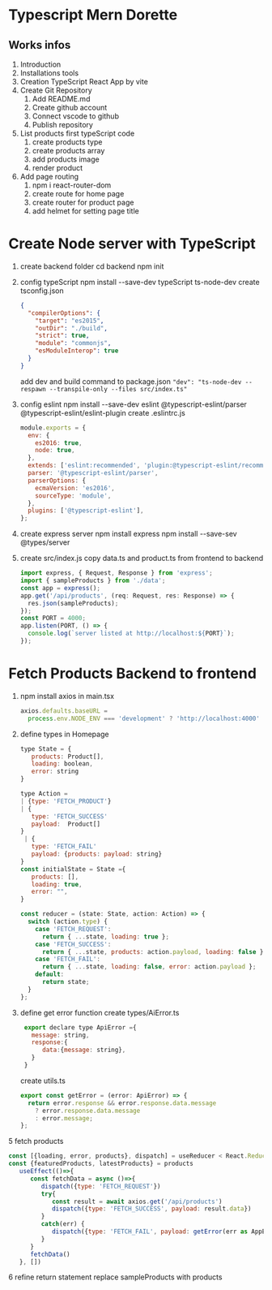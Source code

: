 # Typescript Mern Dorette

## Works infos

1. Introduction
2. Installations tools
3. Creation TypeScript React App by vite
4. Create Git Repository
   1. Add README.md
   2. Create github account
   3. Connect vscode to github
   4. Publish repository
5. List products first typeScript code
   1. create products type
   2. create products array
   3. add products image
   4. render product
6. Add page routing
   1. npm i react-router-dom
   2. create route for home page
   3. create router for product page
   4. add helmet for setting page title

# Create Node server with TypeScript

1. create backend folder
   cd backend
   npm init
2. config typeScript
   npm install --save-dev typeScript ts-node-dev
   create tsconfig.json

   ```json
   {
     "compilerOptions": {
       "target": "es2015",
       "outDir": "./build",
       "strict": true,
       "module": "commonjs",
       "esModuleInterop": true
     }
   }
   ```

   add dev and build command to package.json
   `"dev": "ts-node-dev --respawn --transpile-only --files src/index.ts"`

3. config eslint
   npm install --save-dev eslint @typescript-eslint/parser @typescript-eslint/eslint-plugin
   create .eslintrc.js

   ```js
   module.exports = {
     env: {
       es2016: true,
       node: true,
     },
     extends: ['eslint:recommended', 'plugin:@typescript-eslint/recommended'],
     parser: '@typescript-eslint/parser',
     parserOptions: {
       ecmaVersion: 'es2016',
       sourceType: 'module',
     },
     plugins: ['@typescript-eslint'],
   };
   ```

4. create express server
   npm install express
   npm install --save-sev @types/server

5. create src/index.js
   copy data.ts and product.ts from frontend to backend

   ```js
   import express, { Request, Response } from 'express';
   import { sampleProducts } from './data';
   const app = express();
   app.get('/api/products', (req: Request, res: Response) => {
     res.json(sampleProducts);
   });
   const PORT = 4000;
   app.listen(PORT, () => {
     console.log(`server listed at http://localhost:${PORT}`);
   });
   ```

# Fetch Products Backend to frontend

1. npm install axios
   in main.tsx

   ```js
   axios.defaults.baseURL =
     process.env.NODE_ENV === 'development' ? 'http://localhost:4000' : '/';
   ```

2. define types in Homepage

   ```js
   type State = {
      products: Product[],
      loading: boolean,
      error: string
   }

   type Action =
   | {type: 'FETCH_PRODUCT'}
   | {
      type: 'FETCH_SUCCESS'
      payload:  Product[]
   }
    | {
      type: 'FETCH_FAIL'
      payload: {products: payload: string}
   }
   const initialState = State ={
      products: [],
      loading: true,
      error: "",
   }
   ```

   ```js
   const reducer = (state: State, action: Action) => {
     switch (action.type) {
       case 'FETCH_REQUEST':
         return { ...state, loading: true };
       case 'FETCH_SUCCESS':
         return { ...state, products: action.payload, loading: false };
       case 'FETCH_FAIL':
         return { ...state, loading: false, error: action.payload };
       default:
         return state;
     }
   };
   ```

3. define get error function
   create types/AiError.ts

   ```js
    export declare type ApiError ={
      message: string,
      response:{
         data:{message: string},
      }
    }

   ```

   create utils.ts

   ```js
   export const getError = (error: ApiError) => {
     return error.response && error.response.data.message
       ? error.response.data.message
       : error.message;
   };
   ```

5 fetch products

```js
const [{loading, error, products}, dispatch] = useReducer < React.Reducer<State, Action>(reducer, initialState)
const {featuredProducts, latestProducts} = products
   useEffect(()=>{
      const fetchData = async ()=>{
         dispatch({type: 'FETCH_REQUEST'})
         try{
            const result = await axios.get('/api/products')
            dispatch({type: 'FETCH_SUCCESS', payload: result.data})
         }
         catch(err) {
            dispatch({type: 'FETCH_FAIL', payload: getError(err as AppError)})
         }
      }
      fetchData()
   }, [])

```

6 refine return statement
replace sampleProducts with products
